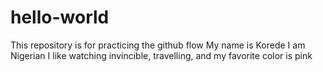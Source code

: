 # hello-world
This repository is for practicing the github flow
My name is Korede I am Nigerian I like watching invincible, travelling, and my favorite color is pink 
